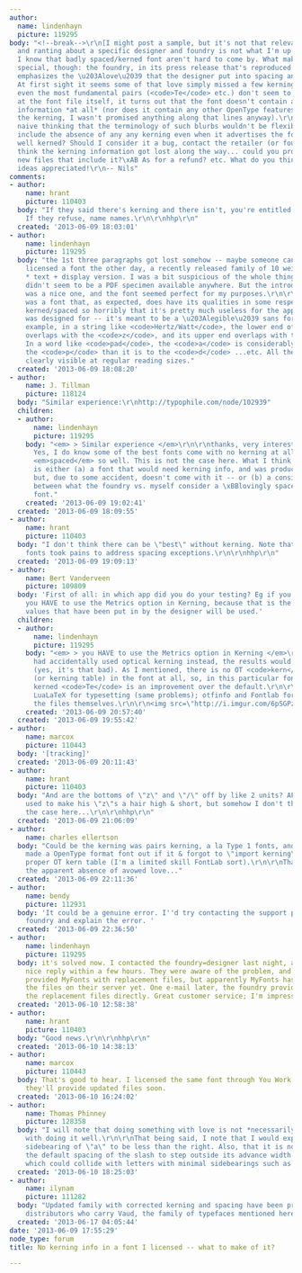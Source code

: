 ```yaml
---
author:
  name: lindenhayn
  picture: 119295
body: "<!--break-->\r\n[I might post a sample, but it's not that relevant to my question;
  and ranting about a specific designer and foundry is not what I'm up to...]\r\n\r\nNow
  I know that badly spaced/kerned font aren't hard to come by. What makes this case
  special, though: the foundry, in its press release that's reproduced by retailers,
  emphasizes the \u203Alove\u2039 that the designer put into spacing and kerning.
  At first sight it seems some of that love simply missed a few kerning pairs. But
  even the most fundamental pairs (<code>Te</code> etc.) don't seem to be kerned either.\r\n\r\nLooking
  at the font file itself, it turns out that the font doesn't contain any kerning
  information *at all* (nor does it contain any other OpenType features, but unlike
  the kerning, I wasn't promised anything along that lines anyway).\r\n\r\nWas I too
  naive thinking that the terminology of such blurbs wouldn't be flexible enough to
  include the absence of any any kerning even when it advertises the font as particularly
  well kerned? Should I consider it a bug, contact the retailer (or foundry?), \xBBI
  think the kerning information got lost along the way... could you provide me with
  new files that include it?\xAB As for a refund? etc. What do you think?\r\n\r\nany
  ideas appreciated!\r\n-- Nils"
comments:
- author:
    name: hrant
    picture: 110403
  body: "If they said there's kerning and there isn't, you're entitled to a refund.
    If they refuse, name names.\r\n\r\nhhp\r\n"
  created: '2013-06-09 18:03:01'
- author:
    name: lindenhayn
    picture: 119295
  body: "the 1st three paragraphs got lost somehow -- maybe someone can add them...\r\n\r\nI
    licensed a font the other day, a recently released family of 10 weights * 2 styles
    * text + display version. I was a bit suspicious of the whole thing, as there
    didn't seem to be a PDF specimen available anywhere. But the introductory offer
    was a nice one, and the font seemed perfect for my purposes.\r\n\r\nWhat I got
    was a font that, as expected, does have its qualities in some respects, but is
    kerned/spaced so horribly that it's pretty much useless for the application it
    was designed for -- it's meant to be a \u203Alegible\u2039 sans for body text.\r\n\r\nFor
    example, in a string like <code>Hertz/Watt</code>, the lower end of the slash
    overlaps with the <code>z</code>, and its upper end overlaps with the <code>W.</code>
    In a word like <code>pad</code>, the <code>a</code> is considerably closer to
    the <code>p</code> than it is to the <code>d</code> ...etc. All these things a
    clearly visible at regular reading sizes."
  created: '2013-06-09 18:08:20'
- author:
    name: J. Tillman
    picture: 118124
  body: "Similar experience:\r\nhttp://typophile.com/node/102939"
  children:
  - author:
      name: lindenhayn
      picture: 119295
    body: "<em> > Similar experience </em>\r\n\r\nthanks, very interesting thread!
      Yes, I do know some of the best fonts come with no kerning at all because they're
      <em>spaced</em> so well. This is not the case here. What I think is the case
      is either (a) a font that would need kerning info, and was produced with it,
      but, due to some accident, doesn't come with it -- or (b) a considerable discrepancy
      between what the foundry vs. myself consider a \xBBlovingly spaced and kerned\xAB
      font."
    created: '2013-06-09 19:02:41'
  created: '2013-06-09 18:09:55'
- author:
    name: hrant
    picture: 110403
  body: "I don't think there can be \"best\" without kerning. Note that even metal
    fonts took pains to address spacing exceptions.\r\n\r\nhhp\r\n"
  created: '2013-06-09 19:09:13'
- author:
    name: Bert Vanderveen
    picture: 109809
  body: 'First of all: in which app did you do your testing? Eg if you used InDesign
    you HAVE to use the Metrics option in Kerning, because that is the only way the
    values that have been put in by the designer will be used.'
  children:
  - author:
      name: lindenhayn
      picture: 119295
    body: "<em> > you HAVE to use the Metrics option in Kerning </em>\r\n\r\nif I
      had accidentally used optical kerning instead, the results would look better
      (yes, it's that bad). As I mentioned, there is no OT <code>kern</code> feature
      (or kerning table) in the font at all, so, in this particular font, an optically
      kerned <code>Te</code> is an improvement over the default.\r\n\r\nTried ID and
      LuaLaTeX for typesetting (same problems); otfinfo and Fontlab for looking at
      the files themselves.\r\n\r\n<img src=\"http://i.imgur.com/6pSGPzY.png\"/>"
    created: '2013-06-09 20:57:40'
  created: '2013-06-09 19:55:42'
- author:
    name: marcox
    picture: 110443
  body: '[tracking]'
  created: '2013-06-09 20:11:43'
- author:
    name: hrant
    picture: 110403
  body: "And are the bottoms of \"z\" and \"/\" off by like 2 units? AFAIR Frutiger
    used to make his \"z\"s a hair high & short, but somehow I don't think that's
    the case here...\r\n\r\nhhp\r\n"
  created: '2013-06-09 21:06:09'
- author:
    name: charles ellertson
  body: "Could be the kerning was pairs kerning, a la Type 1 fonts, and \"somebody\"
    made a OpenType format font out if it & forgot to \"import kerning\" -- make a
    proper OT kern table (I'm a limited skill FontLab sort).\r\n\r\nThat would explain
    the apparent absence of avowed love..."
  created: '2013-06-09 22:11:36'
- author:
    name: bendy
    picture: 112931
  body: 'It could be a genuine error. I''d try contacting the support people at the
    foundry and explain the error. '
  created: '2013-06-09 22:36:50'
- author:
    name: lindenhayn
    picture: 119295
  body: it's solved now. I contacted the foundry=designer last night, and got a very
    nice reply within a few hours. They were aware of the problem, and had already
    provided MyFonts with replacement files, but apparently MyFonts hasn't updated
    the files on their server yet. One e-mail later, the foundry provided me with
    the replacement files directly. Great customer service; I'm impressed.
  created: '2013-06-10 12:58:38'
- author:
    name: hrant
    picture: 110403
  body: "Good news.\r\n\r\nhhp\r\n"
  created: '2013-06-10 14:38:13'
- author:
    name: marcox
    picture: 110443
  body: That's good to hear. I licensed the same font through You Work For Them; hopefully
    they'll provide updated files soon.
  created: '2013-06-10 16:24:02'
- author:
    name: Thomas Phinney
    picture: 128358
  body: "I will note that doing something with love is not *necessarily* synonymous
    with doing it well.\r\n\r\nThat being said, I note that I would expect the left
    sidebearing of \"a\" to be less than the right. Also, that it is not unusual for
    the default spacing of the slash to step outside its advance width on both sides,
    which could collide with letters with minimal sidebearings such as z and W."
  created: '2013-06-10 18:25:03'
- author:
    name: ilynam
    picture: 111282
  body: "Updated family with corrected kerning and spacing have been provided to all
    distributors who carry Vaud, the family of typefaces mentioned here. \r\n"
  created: '2013-06-17 04:05:44'
date: '2013-06-09 17:55:29'
node_type: forum
title: No kerning info in a font I licensed -- what to make of it?

---
```

